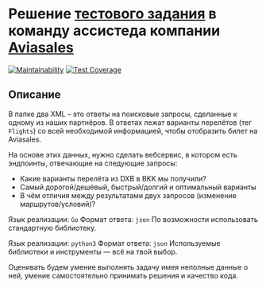 # Решение [тестового задания](https://github.com/KosyanMedia/test-tasks/tree/master/assisted_team) в команду ассистеда компании [Aviasales](https://www.aviasales.ru/?origin=REN)

[![Maintainability](https://api.codeclimate.com/v1/badges/a99a88d28ad37a79dbf6/maintainability)](https://codeclimate.com/github/codeclimate/codeclimate/maintainability)
[![Test Coverage](https://api.codeclimate.com/v1/badges/a99a88d28ad37a79dbf6/test_coverage)](https://codeclimate.com/github/codeclimate/codeclimate/test_coverage)

## Описание

В папке два XML – это ответы на поисковые запросы, сделанные к одному из наших партнёров. В ответах лежат варианты перелётов (тег `Flights`) со всей необходимой информацией, чтобы отобразить билет на Aviasales.

На основе этих данных, нужно сделать вебсервис, в котором есть эндпоинты, отвечающие на следующие запросы:

- Какие варианты перелёта из DXB в BKK мы получили?
- Самый дорогой/дешёвый, быстрый/долгий и оптимальный варианты
- В чём отличия между результатами двух запросов (изменение маршрутов/условий)?

Язык реализации: `Go`
Формат ответа: `json`
По возможности использовать стандартную библиотеку.

Язык реализации: `python3`
Формат ответа: `json`
Используемые библиотеки и инструменты — всё на твой выбор.

Оценивать будем умение выполнять задачу имея неполные данные о ней, умение самостоятельно принимать решения и качество кода.
